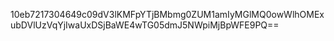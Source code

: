 10eb7217304649c09dV3lKMFpYTjBMbmg0ZUM1amIyMGlMQ0owWlhOMExubDVlUzVqYjIwaUxDSjBaWE4wTG05dmJ5NWpiMjBpWFE9PQ==